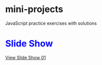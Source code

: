 # mini-projects
JavaScript practice exercises with solutions

<h1 style="color:blue;">Slide Show</h1>
<a href="https://sandunrmst.github.io/mini-projects/SlideShow/">View Slide Show 01</a>
